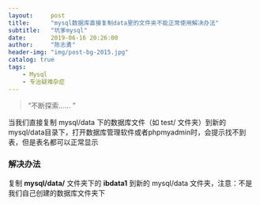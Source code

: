 ```yaml
---
layout:     post
title:      "mysql数据库直接复制data里的文件夹不能正常使用解决办法"
subtitle:   "坑爹mysql"
date:       2019-06-16 20:26:00
author:     "陈志勇"
header-img: "img/post-bg-2015.jpg"
catalog: true 
tags:
    - Mysql
    - 专治疑难杂症
---
```


> “不断探索...... ”


当我们直接复制 mysql/data 下的数据库文件（如 test/ 文件夹）到新的mysql/data目录下，打开数据库管理软件或者phpmyadmin时，会提示找不到表，但是表名都可以正常显示

### 解决办法

复制 **mysql/data/** 文件夹下的 **ibdata1** 到新的 mysql/data 文件夹，注意：不是我们自己创建的数据库文件夹下
